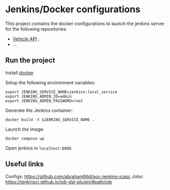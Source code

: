 # Jenkins/Docker configurations

This project contains the docker configurations to launch the jenkins server for the following repositories:
- [Vehicle API](https://github.com/iFairPlay22/Scala-Vehicles-API) ;
- ...

## Run the project

Install [docker](https://www.docker.com/)

Setup the following environment variables: 
```
export JENKINS_SERVICE_NAME=jenkins:local_service
export JENKINS_ADMIN_ID=admin
export JENKINS_ADMIN_PASSWORD=root
```

Generate the Jenkins container: 
```
docker build -t $JENKINS_SERVICE_NAME .
``` 

Launch the image: 
```
docker compose up
``` 

Open jenkins in `localhost:8080`.

## Useful links

Configs: https://github.com/abrahamNtd/poc-jenkins-jcasc
Jobs:  https://jenkinsci.github.io/job-dsl-plugin/#path/job